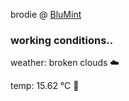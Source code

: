 brodie @ [BluMint](https://www.linkedin.com/company/blumint-io/)

<!--weather_start-->
### working conditions..

weather: broken clouds ☁️

temp: 15.62 °C 👕

<!--weather_end-->
